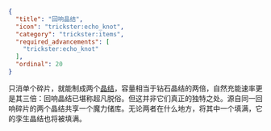 ```json
{
  "title": "回响晶结",
  "icon": "trickster:echo_knot",
  "category": "trickster:items",
  "required_advancements": [
    "trickster:echo_knot"
  ],
  "ordinal": 20
}
```

只消单个碎片，就能制成两个[晶结](^trickster:items/knots)，容量相当于钻石晶结的两倍，自然充能速率更是其三倍：回响晶结已堪称超凡脱俗。但这并非它们真正的独特之处。源自同一回响碎片的两个晶结共享一个魔力储库。无论两者在什么地方，将其中一个填满，它的孪生晶结也将被填满。
